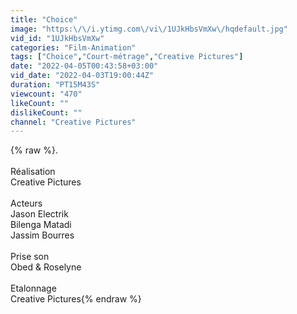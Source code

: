 ```yaml
---
title: "Choice"
image: "https:\/\/i.ytimg.com\/vi\/1UJkHbsVmXw\/hqdefault.jpg"
vid_id: "1UJkHbsVmXw"
categories: "Film-Animation"
tags: ["Choice","Court-métrage","Creative Pictures"]
date: "2022-04-05T00:43:58+03:00"
vid_date: "2022-04-03T19:00:44Z"
duration: "PT15M43S"
viewcount: "470"
likeCount: ""
dislikeCount: ""
channel: "Creative Pictures"
---
```

{% raw %}.<br /><br />Réalisation<br />Creative Pictures<br /><br />Acteurs<br />Jason Electrik<br />Bilenga Matadi<br />Jassim Bourres <br /><br />Prise son<br />Obed  &amp; Roselyne<br /><br />Etalonnage<br />Creative Pictures{% endraw %}

